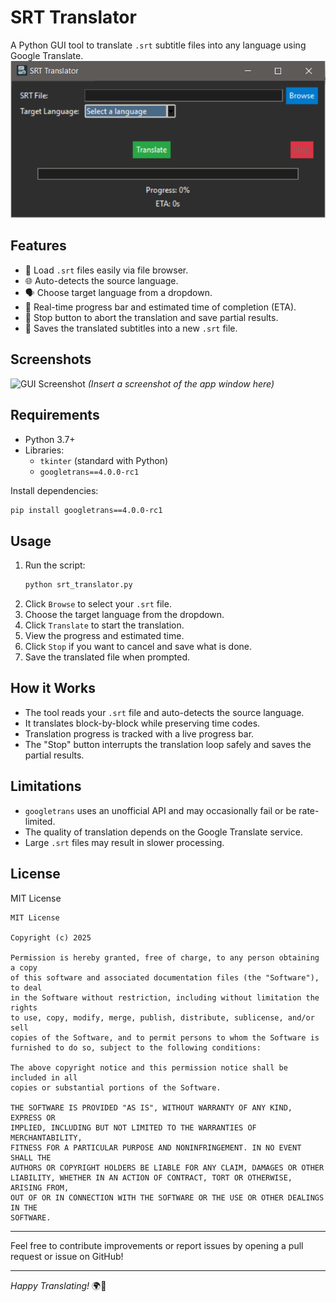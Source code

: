
# SRT Translator

A Python GUI tool to translate `.srt` subtitle files into any language using Google Translate.
![SRT Translator Screenshot](SRT-Translator.png)

## Features
- 📁 Load `.srt` files easily via file browser.
- 🌐 Auto-detects the source language.
- 🗣️ Choose target language from a dropdown.
- 🚀 Real-time progress bar and estimated time of completion (ETA).
- 🛑 Stop button to abort the translation and save partial results.
- 💾 Saves the translated subtitles into a new `.srt` file.

## Screenshots
![GUI Screenshot](#)
*(Insert a screenshot of the app window here)*

## Requirements
- Python 3.7+
- Libraries:
  - `tkinter` (standard with Python)
  - `googletrans==4.0.0-rc1`

Install dependencies:
```bash
pip install googletrans==4.0.0-rc1
```

## Usage
1. Run the script:
   ```bash
   python srt_translator.py
   ```
2. Click `Browse` to select your `.srt` file.
3. Choose the target language from the dropdown.
4. Click `Translate` to start the translation.
5. View the progress and estimated time.
6. Click `Stop` if you want to cancel and save what is done.
7. Save the translated file when prompted.

## How it Works
- The tool reads your `.srt` file and auto-detects the source language.
- It translates block-by-block while preserving time codes.
- Translation progress is tracked with a live progress bar.
- The "Stop" button interrupts the translation loop safely and saves the partial results.

## Limitations
- `googletrans` uses an unofficial API and may occasionally fail or be rate-limited.
- The quality of translation depends on the Google Translate service.
- Large `.srt` files may result in slower processing.

## License
MIT License

```
MIT License

Copyright (c) 2025

Permission is hereby granted, free of charge, to any person obtaining a copy
of this software and associated documentation files (the "Software"), to deal
in the Software without restriction, including without limitation the rights
to use, copy, modify, merge, publish, distribute, sublicense, and/or sell
copies of the Software, and to permit persons to whom the Software is
furnished to do so, subject to the following conditions:

The above copyright notice and this permission notice shall be included in all
copies or substantial portions of the Software.

THE SOFTWARE IS PROVIDED "AS IS", WITHOUT WARRANTY OF ANY KIND, EXPRESS OR
IMPLIED, INCLUDING BUT NOT LIMITED TO THE WARRANTIES OF MERCHANTABILITY,
FITNESS FOR A PARTICULAR PURPOSE AND NONINFRINGEMENT. IN NO EVENT SHALL THE
AUTHORS OR COPYRIGHT HOLDERS BE LIABLE FOR ANY CLAIM, DAMAGES OR OTHER
LIABILITY, WHETHER IN AN ACTION OF CONTRACT, TORT OR OTHERWISE, ARISING FROM,
OUT OF OR IN CONNECTION WITH THE SOFTWARE OR THE USE OR OTHER DEALINGS IN THE
SOFTWARE.
```

---

Feel free to contribute improvements or report issues by opening a pull request or issue on GitHub!

---

*Happy Translating!* 🌍📝
